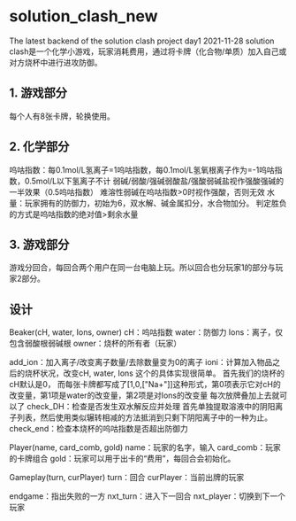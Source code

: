 # solution_clash_new
 The latest backend of the solution clash project
day1 2021-11-28
solution clash是一个化学小游戏，玩家消耗费用，通过将卡牌（化合物/单质）加入自己或对方烧杯中进行进攻防御。
## 1. 游戏部分
每个人有8张卡牌，轮换使用。
## 2. 化学部分
呜咕指数：每0.1mol/L氢离子=1呜咕指数，每0.1mol/L氢氧根离子作为=-1呜咕指数，0.5mol/L以下氢离子不计
弱碱/弱酸/强碱弱酸盐/强酸弱碱盐视作强酸强碱的一半效果（0.5呜咕指数）
难溶性弱碱在呜咕指数>0时视作强酸，否则无效
水量：玩家拥有的防御力，初始为6，双水解、碱金属扣分，水合物加分。
判定胜负的方式是呜咕指数的绝对值>剩余水量
## 3. 游戏部分
游戏分回合，每回合两个用户在同一台电脑上玩。所以回合也分玩家1的部分与玩家2部分。
## 设计
Beaker(cH, water, Ions, owner)
cH：呜咕指数
water：防御力
Ions：离子，仅包含弱酸根弱碱根
owner：烧杯的所有者（玩家）

add_ion：加入离子/改变离子数量/去除数量变为0的离子
ioni：计算加入物品之后的烧杯状况，改变cH, water, Ions
    这个的具体实现很简单。
    首先我们的烧杯的cH默认是0，
    而每张卡牌都写成了[1,0,["Na+"]]这种形式，第0项表示它对cH的改变量，第1项是water的改变量，第2项是对Ions的改变量
    每次放牌叠加上去就可以了
check_DH：检查是否发生双水解反应并处理
    首先单独提取溶液中的阴阳离子列表，然后使用类似辗转相减的方法抵消到只剩下阴阳离子中的一种为止。
check_end：检查本烧杯的呜咕指数是否超出防御力

Player(name, card_comb, gold)
name：玩家的名字，输入
card_comb：玩家的卡牌组合
gold：玩家可以用于出卡的“费用”，每回合会初始化。


Gameplay(turn, curPlayer)
turn：回合
curPlayer：当前出牌的玩家

endgame：指出失败的一方
nxt_turn：进入下一回合
nxt_player：切换到下一个玩家